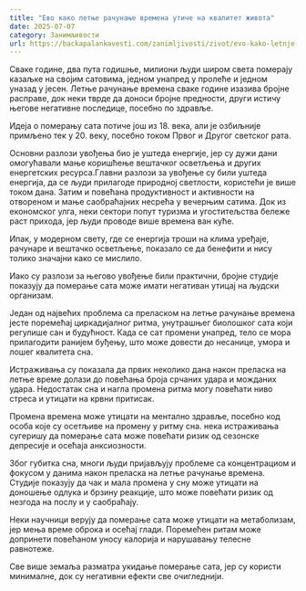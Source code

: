 ```yaml
---
title: "Ево како летње рачунање времена утиче на квалитет живота"
date: 2025-07-07
category: Занимљивости
url: https://backapalankavesti.com/zanimljivosti/zivot/evo-kako-letnje-racunanje-vremena-utice-na-kvalitet-zivota/
---
```


Сваке године, два пута годишње, милиони људи широм света померају казаљке на својим сатовима, једном унапред у пролеће и једном уназад у јесен. Летње рачунање времена сваке године изазива бројне расправе, док неки тврде да доноси бројне предности, други истичу његове негативне последице, посебно по здравље.

Идеја о померању сата потиче још из 18. века, али је озбиљније примљено тек у 20. веку, посебно током Првог и Другог светског рата.

Основни разлози увођења био је уштеда енергије, јер су дужи дани омогућавали мање коришћење вештачког осветљења и других енергетских ресурса.Главни разлози за увођење су били уштеда енергија, да се људи прилагоде природној светлости, користећи је више током дана. Затим и повећана продуктивност и активности на отвореном и мање саобраћајних несрећа у вечерњим сатима. Док из економског улга, неки сектори попут туризма и угоститељства бележе раст прихода, јер људи проводе више времена ван куће.

Ипак, у модерном свету, где се енергија троши на клима уређаје, рачунаре и вештачко осветљење, показало се да бенефити и нису толико значајни како се мислило.

Иако су разлози за његово увођење били практични, бројне студије показују да померање сата може имати негативан утицај на људски организам.

Један од највећих проблема са преласком на летње рачунање времена јесте поремећај циркадијалног ритма, унутрашњег биолошког сата који регулише сан и будућност. Када се сат промени унапред, тело се мора прилагодити ранијем буђењу, што може довести до несанице, умора и лошег квалитета сна.

Истраживања су показала да првих неколико дана након преласка на летње време долази до повећања броја срчаних удара и можданих удара. Недостатак сна и нагла промена ритма могу повећати ниво стреса и утицати на крвни притисак.

Промена времена може утицати на ментално здравље, посебно код особа које су осетљиве на промену у ритму сна. нека истраживања сугеришу да померање сата може повећати ризик од сезонске депресије и осећаја анксиозности.

Због губитка сна, многи људи пријављују проблеме са концентрациом и фокусом у данима након преласка на летње рачунање времена. Студије показују да чак и мала промена у сну може утицати на доношење одлука и брзину реакције, што може повећати ризик од незгода на послу и у саобраћају.

Неки научници верују да померање сата може утицати на метаболизам, јер мења време оброка и осећај глади. Поремећен ритам може допринети повећаном уносу калорија и нарушавању телесне равнотеже.

Све више земаља разматра укидање померање сата, јер су користи минималне, док су негативни ефекти све очигледнији.
